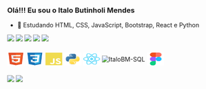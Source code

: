 ###  Olá!!! Eu sou o Italo Butinholi Mendes

- 🌱 Estudando HTML, CSS, JavaScript, Bootstrap, React e Python

![](http://github-profile-summary-cards.vercel.app/api/cards/profile-details?username=ItaloBM&theme=2077)
![](http://github-profile-summary-cards.vercel.app/api/cards/repos-per-language?username=ItaloBM&theme=2077)
![](http://github-profile-summary-cards.vercel.app/api/cards/most-commit-language?username=ItaloBM&theme=2077)
![](http://github-profile-summary-cards.vercel.app/api/cards/stats?username=ItaloBM&theme=2077)
![](http://github-profile-summary-cards.vercel.app/api/cards/productive-time?username=ItaloBM&theme=2077&utcOffset=8)


###

<div><div>  
  <img align="center" alt="ItaloBM-HTML" height="30" width="40" src="https://raw.githubusercontent.com/devicons/devicon/master/icons/html5/html5-original.svg">
  <img align="center" alt="ItaloBM-CSS" height="30" width="40" src="https://raw.githubusercontent.com/devicons/devicon/master/icons/css3/css3-original.svg">
  <img align="center" alt="ItaloBM-Js" height="30" width="40" src="https://raw.githubusercontent.com/devicons/devicon/master/icons/javascript/javascript-plain.svg">
  <img align="center" alt="ItaloBM-Python" height="30" width="40" src="https://raw.githubusercontent.com/devicons/devicon/master/icons/python/python-original.svg">
  <img align="center" alt="ItaloBM-React" height="30" width="40" src="https://raw.githubusercontent.com/devicons/devicon/master/icons/react/react-original.svg">
  <img align="center" alt="ItaloBM-SQL" height="30" width="40" src="https://cdn.jsdelivr.net/gh/devicons/devicon/icons/sql/sql-original.svg">
  <img align="center" alt="ItaloBM-Figma" height="30" width="40" src="https://raw.githubusercontent.com/devicons/devicon/master/icons/figma/figma-original.svg">
</div>

###

<div>
  <a href = "mailto:italobm2011@gmail.com"><img src="https://img.shields.io/badge/-Gmail-%23333?style=for-the-badge&logo=gmail&logoColor=white" target="_blank"></a>
  <a href="https://www.linkedin.com/in/italo-butinholi-mendes/" target="_blank"><img src="https://img.shields.io/badge/-LinkedIn-%230077B5?style=for-the-badge&logo=linkedin&logoColor=white" target="_blank"></a>   
</div>
